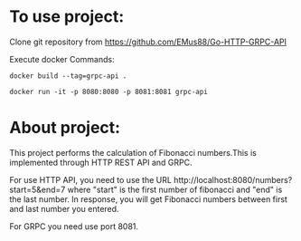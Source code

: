 # To use project:

Clone git repository from https://github.com/EMus88/Go-HTTP-GRPC-API

Execute docker Commands:

    docker build --tag=grpc-api .

    docker run -it -p 8080:8080 -p 8081:8081 grpc-api


# About project:
This project performs the calculation of Fibonacci numbers.This is implemented through HTTP REST API and GRPC.

For use HTTP API, you need to use the URL   http://localhost:8080/numbers?start=5&end=7
where "start" is the first number of fibonacci and "end" is the last number.
In response, you will get Fibonacci numbers between first and last number you entered.

For GRPC you need use port 8081.